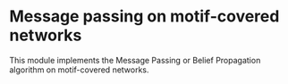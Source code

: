 # Message passing on motif-covered networks

This module implements the Message Passing or Belief Propagation algorithm on motif-covered networks.